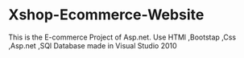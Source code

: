 # Xshop-Ecommerce-Website
This is the E-commerce Project of Asp.net.
Use HTMl ,Bootstap ,Css ,Asp.net ,SQl Database made in Visual Studio 2010
